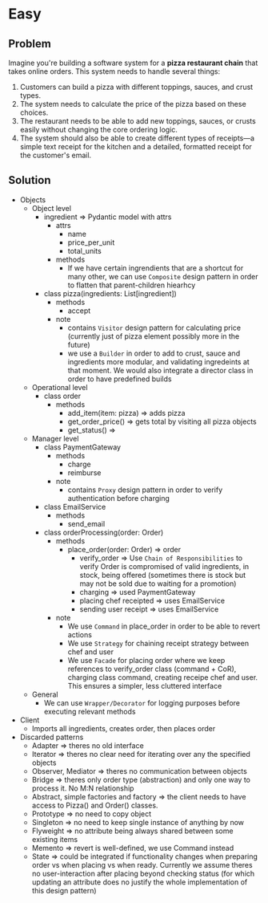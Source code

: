 # Easy

## Problem

Imagine you're building a software system for a **pizza restaurant chain** that takes online orders. This system needs to handle several things:

1. Customers can build a pizza with different toppings, sauces, and crust types.
2. The system needs to calculate the price of the pizza based on these choices.
3. The restaurant needs to be able to add new toppings, sauces, or crusts easily without changing the core ordering logic.
4. The system should also be able to create different types of receipts—a simple text receipt for the kitchen and a detailed, formatted receipt for the customer's email.

## Solution

- Objects
    - Object level
        - ingredient ⇒ Pydantic model with attrs
            - attrs
                - name
                - price_per_unit
                - total_units
            - methods
                - If we have certain ingrendients that are a shortcut for many other, we can  use `Composite` design pattern in order to flatten that parent-children hiearhcy
        - class pizza(ingredients: List[ingredient])
            - methods
                - accept
            - note
                - contains `Visitor` design pattern for calculating price (currently just of pizza element possibly more in the future)
                - we use a `Builder` in order to add to crust, sauce and ingredients more modular, and validating ingredeints at that moment. We would also integrate a director class in order to have predefined builds
    - Operational level
        - class order
            - methods
                - add_item(item: pizza) ⇒ adds pizza
                - get_order_price() ⇒ gets total by visiting all pizza objects
                - get_status() ⇒
    - Manager level
        - class PaymentGateway
            - methods
                - charge
                - reimburse
            - note
                - contains `Proxy` design pattern in order to verify authentication before charging
        - class EmailService
            - methods
                - send_email
        - class orderProcessing(order: Order)
            - methods
                - place_order(order: Order) ⇒ order
                    - verify_order ⇒ Use `Chain of Responsibilities` to verify Order is compromised of valid ingredients, in stock, being offered (sometimes there is stock but may not be sold due to waiting for a promotion)
                    - charging ⇒ used PaymentGateway
                    - placing chef receipted  ⇒ uses EmailService
                    - sending user receipt ⇒ uses EmailService
            - note
                - We use `Command` in place_order in order to be able to revert actions
                - We use `Strategy` for chaining receipt strategy between chef and user
                - We use `Facade` for placing order where we keep references to verify_order class (command + CoR), charging class command, creating receipe chef and user. This ensures a simpler, less cluttered interface
    - General
        - We can use `Wrapper/Decorator` for logging purposes before executing relevant methods
- Client
    - Imports all ingredients, creates order, then places order
- Discarded patterns
    - Adapter ⇒ theres no old interface
    - Iterator ⇒ theres no clear need for iterating over any the specified objects
    - Observer, Mediator ⇒ theres no communication between objects
    - Bridge ⇒ theres only order type (abstraction) and only one way to process it. No M:N relationship
    - Abstract, simple factories and factory ⇒ the client needs to have access to Pizza() and Order() classes.
    - Prototype ⇒ no need to copy object
    - Singleton ⇒ no need to keep single instance of anything by now
    - Flyweight ⇒ no attribute being always shared between some existing items
    - Memento ⇒ revert is well-defined, we use Command instead
    - State ⇒ could be integrated if functionality changes when preparing order vs when placing vs when ready. Currently we assume theres no user-interaction after placing beyond checking status (for which updating an attribute does no justify the whole implementation of this design pattern)
